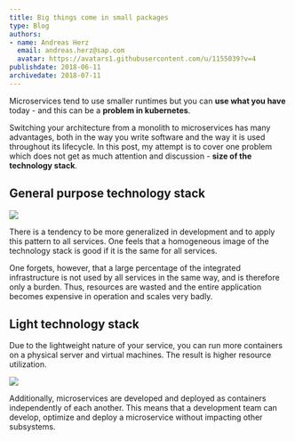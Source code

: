 ```yaml
---
title: Big things come in small packages
type: Blog
authors: 
- name: Andreas Herz
  email: andreas.herz@sap.com
  avatar: https://avatars1.githubusercontent.com/u/1155039?v=4
publishdate: 2018-06-11
archivedate: 2018-07-11
---
```


Microservices tend to use smaller runtimes but you can **use what you have** today - and this can be 
a **problem in kubernetes**.

Switching your architecture from a monolith to microservices has many advantages, both in the 
way you write software and the way it is used throughout its lifecycle. In this post, my attempt is to 
cover one problem which does not get as much attention and discussion - **size of the technology stack**.

## General purpose technology stack
![](blog-service-common-stack.png)

There is a tendency to be more generalized in development and to apply this pattern to all services. One feels 
that a homogeneous image of the technology stack is good if it is the same for all services.

One forgets, however, that a large percentage of the integrated infrastructure is not used by all services in 
the same way, and is therefore only a burden. Thus, resources are wasted and the entire application becomes 
expensive in operation and scales very badly.

## Light technology stack
Due to the lightweight nature of your service, you can run more containers on a physical server and virtual 
machines. The result is higher resource utilization.

![](blog-service-service-stack.png)

Additionally, microservices are developed and deployed as containers independently of each another. This means that a development 
team can develop, optimize and deploy a microservice without impacting other subsystems.
 
